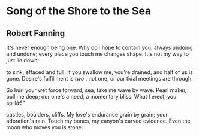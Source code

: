 # Song of the Shore to the Sea
## Robert Fanning
It's never enough being one. Why do I hope
to contain you: always undoing and undone;
every place you touch me changes shape.
It's not my way to just lie down;

to sink, effaced and full. If you
swallow me, you're drained, and half
of us is gone. Desire's fulfillment is _two_ ,
not one, or our tidal meetings are through.

So hurl your wet force forward, sea,
take me wave by wave. Pearl maker, pull
me deep; our one's a need, a momentary
bliss. What I erect, you spillâ€"

castles, boulders, cliffs. My love's endurance
grain by grain; your adoration's rain.
Touch my bones, my canyon's carved evidence.
Even the moon who moves you is stone.